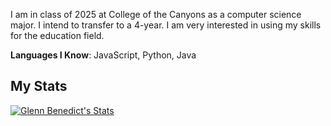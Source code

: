 I am in class of 2025 at College of the Canyons as a computer science major. I intend to transfer to a 4-year. I am very interested in using my skills for the education field. 

**Languages I Know**: JavaScript, Python, Java

## My Stats

[![Glenn Benedict's Stats](https://github-readme-stats.vercel.app/api?username=montesclarosglennbenedict&count_private=true&theme=tokyonight)](https://github.com/anuraghazra/github-readme-stats)
